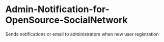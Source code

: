 # Admin-Notification-for-OpenSource-SocialNetwork
Sends notifications or email to administrators when new user registration
